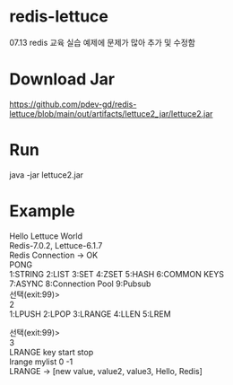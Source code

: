# redis-lettuce
07.13 redis 교육 실습 예제에 문제가 많아 추가 및 수정함  

# Download Jar    
https://github.com/pdev-gd/redis-lettuce/blob/main/out/artifacts/lettuce2_jar/lettuce2.jar  

# Run 
java -jar lettuce2.jar

# Example 
Hello Lettuce World   
Redis-7.0.2, Lettuce-6.1.7  
Redis Connection -> OK    
PONG    
1:STRING   2:LIST   3:SET   4:ZSET   5:HASH  6:COMMON KEYS    
7:ASYNC   8:Connection Pool   9:Pubsub    
선택(exit:99)>    
2   
1:LPUSH   2:LPOP   3:LRANGE   4:LLEN   5:LREM   

선택(exit:99)>    
3     
LRANGE key start stop   
lrange mylist 0 -1    
LRANGE -> [new value, value2, value3, Hello, Redis]   
